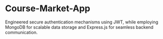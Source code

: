# Course-Market-App
Engineered secure authentication mechanisms using  JWT, while employing MongoDB for scalable data  storage and Express.js for seamless backend  communication.
